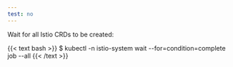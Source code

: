 ```yaml
---
test: no
---
```

Wait for all Istio CRDs to be created:

{{< text bash >}}
$ kubectl -n istio-system wait --for=condition=complete job --all
{{< /text >}}
